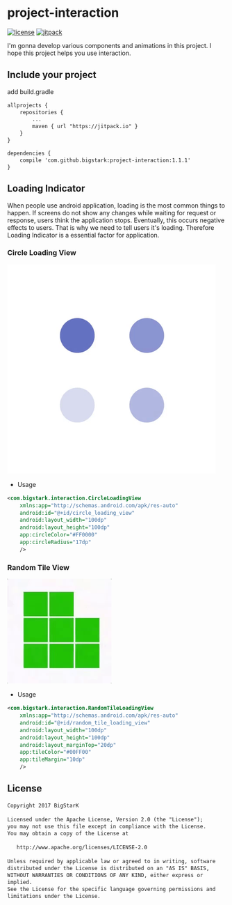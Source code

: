 # project-interaction
[![license](https://img.shields.io/hexpm/l/plug.svg)](LICENSE)
[![jitpack](https://img.shields.io/badge/jitpack-1.1.0-green.svg)](https://jitpack.io/#bigstark/project-interaction)


I'm gonna develop various components and animations in this project.
I hope this project helps you use interaction.


## Include your project
add build.gradle
```
allprojects {
	repositories {
		...
		maven { url "https://jitpack.io" }
	}
}
```
```
dependencies {
    compile 'com.github.bigstark:project-interaction:1.1.1'
}
```

## Loading Indicator
When people use android application, loading is the most common things to happen. If screens do not show any changes while waiting for request or response, users think the application stops. Eventually, this occurs negative effects to users. That is why we need to tell users it's loading. Therefore Loading Indicator is a essential factor for application.


### Circle Loading View
![CircleLoadingView](https://github.com/bigstark/project-interaction/blob/master/screenshots/CircleLoadingView.gif)

- Usage
```xml
<com.bigstark.interaction.CircleLoadingView
    xmlns:app="http://schemas.android.com/apk/res-auto"
    android:id="@+id/circle_loading_view"
    android:layout_width="100dp"
    android:layout_height="100dp"
    app:circleColor="#FF0000"
    app:circleRadius="17dp"
    />
```


### Random Tile View
![RandomTileLoadingView](https://github.com/bigstark/project-interaction/blob/master/screenshots/RandomTileLoadingView.gif)

- Usage
```xml
<com.bigstark.interaction.RandomTileLoadingView
    xmlns:app="http://schemas.android.com/apk/res-auto"
    android:id="@+id/random_tile_loading_view"
    android:layout_width="100dp"
    android:layout_height="100dp"
    android:layout_marginTop="20dp"
    app:tileColor="#00FF00"
    app:tileMargin="10dp"
    />
```

License
-------

    Copyright 2017 BigStarK

    Licensed under the Apache License, Version 2.0 (the "License");
    you may not use this file except in compliance with the License.
    You may obtain a copy of the License at

       http://www.apache.org/licenses/LICENSE-2.0

    Unless required by applicable law or agreed to in writing, software
    distributed under the License is distributed on an "AS IS" BASIS,
    WITHOUT WARRANTIES OR CONDITIONS OF ANY KIND, either express or implied.
    See the License for the specific language governing permissions and
    limitations under the License.
